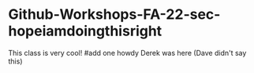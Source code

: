 # Github-Workshops-FA-22-sec-hopeiamdoingthisright
This class is very cool!
 #add one howdy
Derek was here
(Dave didn't say this)

